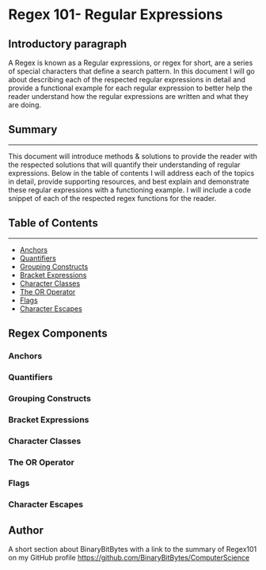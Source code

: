# Regex 101- Regular Expressions

Introductory paragraph 
---
A Regex is known as a Regular expressions, or regex for short, are a series of special characters that define a search pattern. In this document I will go about describing each of the respected regular expressions in detail and provide a functional example for each regular expression to better help the reader understand how the regular expressions are written and what they are doing.

## Summary
---
This document will introduce methods & solutions to provide the reader with the respected solutions that will quantify their understanding of regular expressions. Below in the table of contents I will address each of the topics in detail, provide supporting resources, and best explain and demonstrate these regular expressions with a functioning example. I will include a code snippet of each of the respected regex functions for the reader.

## Table of Contents
---
- [Anchors](#anchors)
- [Quantifiers](#quantifiers)
- [Grouping Constructs](#grouping-constructs)
- [Bracket Expressions](#bracket-expressions)
- [Character Classes](#character-classes)
- [The OR Operator](#the-or-operator)
- [Flags](#flags)
- [Character Escapes](#character-escapes)

## Regex Components

### Anchors

### Quantifiers

### Grouping Constructs

### Bracket Expressions

### Character Classes

### The OR Operator

### Flags

### Character Escapes

## Author

A short section about BinaryBitBytes with a link to the summary of  Regex101 on my GitHub profile 
https://github.com/BinaryBitBytes/ComputerScience
